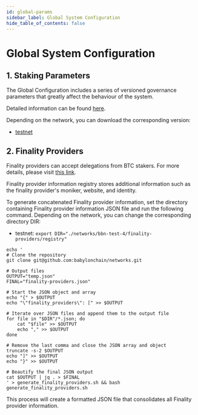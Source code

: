 ```yaml
---
id: global-params
sidebar_label: Global System Configuration
hide_table_of_contents: false
---
```

# Global System Configuration

## 1. Staking Parameters

The Global Configuration includes a series of versioned governance parameters that greatly affect the behaviour of the system.

Detailed information
can be found [here](https://github.com/babylonchain/networks/tree/main/bbn-test-4/parameters).

Depending on the network, you can download the corresponding version:
- [testnet](https://github.com/babylonchain/networks/blob/main/bbn-test-4/parameters/global-params.json)

## 2. Finality Providers
Finality providers can accept delegations from BTC stakers. For more details,
please visit [this link](https://docs.babylonchain.io/docs/user-guides/btc-staking-testnet/finality-providers/overview).

Finality provider information registry stores additional information 
such as the finality provider's moniker, website, and identity.

To generate concatenated Finality provider information,
set the directory containing Finality provider information JSON file
and run the following command. 
Depending on the network, you can change the corresponding directory DIR:
- testnet: `export DIR="./networks/bbn-test-4/finality-providers/registry"`

```
echo '
# Clone the repository
git clone git@github.com:babylonchain/networks.git

# Output files
OUTPUT="temp.json"
FINAL="finality-providers.json"

# Start the JSON object and array
echo "{" > $OUTPUT
echo "\"finality_providers\": [" >> $OUTPUT

# Iterate over JSON files and append them to the output file
for file in "$DIR"/*.json; do
    cat "$file" >> $OUTPUT
    echo "," >> $OUTPUT
done

# Remove the last comma and close the JSON array and object
truncate -s-2 $OUTPUT
echo "]" >> $OUTPUT
echo "}" >> $OUTPUT

# Beautify the final JSON output
cat $OUTPUT | jq . > $FINAL
' > generate_finality_providers.sh && bash generate_finality_providers.sh
```

This process will create a formatted JSON file that consolidates all Finality provider information.